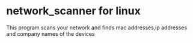 # network_scanner for linux

This program scans your network and finds mac addresses,ip addresses and company names of the devices

